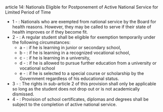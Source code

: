 article 14: Nationals Eligible for Postponement of Active National Service for Limited Period of Time

<ul>
			<li>1 - : Nationals who are exempted from national service by the Board for health reasons. However, they may be called to serve if their state of health improves or if they become fit.<ul>
			</ul></li>			<li>2 - : A regular student shall be eligible for exemption temporarily under the following circumstances:<ul>
						<li>a - : if he is learning in junior or secondary school,<ul>
						</ul></li>						<li>b - : if he is learning in a recognized vocational school,<ul>
						</ul></li>						<li>c - : if he is learning in a university,<ul>
						</ul></li>						<li>d - : if he is allowed to pursue further education from a university or vocational school<ul>
						</ul></li>						<li>e - : if he is selected to a special course or scholarship by the Government regardless of his educational status.<ul>
						</ul></li>			</ul></li>			<li>3 - : The rights in sub-article 2 of this provision shall only be applicable so long as the student does not drop out or is not academically dismissed.<ul>
			</ul></li>			<li>4 - : Provision of school certificates, diplomas and degrees shall be subject to the completion of active national service. <ul>
			</ul></li></ul>